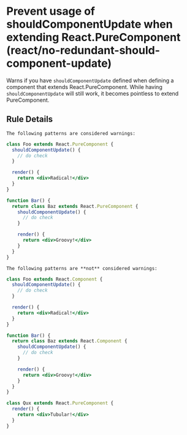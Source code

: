 # Prevent usage of shouldComponentUpdate when extending React.PureComponent (react/no-redundant-should-component-update)

Warns if you have `shouldComponentUpdate` defined when defining a component that extends React.PureComponent.
While having `shouldComponentUpdate` will still work, it becomes pointless to extend PureComponent.

## Rule Details

```The following patterns are considered warnings:```

```jsx
class Foo extends React.PureComponent {
  shouldComponentUpdate() {
    // do check
  }

  render() {
    return <div>Radical!</div>
  }
}

function Bar() {
  return class Baz extends React.PureComponent {
    shouldComponentUpdate() {
      // do check
    }

    render() {
      return <div>Groovy!</div>
    }
  }
}
```

```The following patterns are **not** considered warnings:```

```jsx
class Foo extends React.Component {
  shouldComponentUpdate() {
    // do check
  }

  render() {
    return <div>Radical!</div>
  }
}

function Bar() {
  return class Baz extends React.Component {
    shouldComponentUpdate() {
      // do check
    }

    render() {
      return <div>Groovy!</div>
    }
  }
}

class Qux extends React.PureComponent {
  render() {
    return <div>Tubular!</div>
  }
}
```
